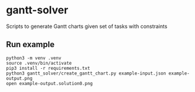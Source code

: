 # gantt-solver
Scripts to generate Gantt charts given set of tasks with constraints

## Run example
```
python3 -m venv .venv
source .venv/bin/activate
pip3 install -r requirements.txt
python3 gantt_solver/create_gantt_chart.py example-input.json example-output.png
open example-output.solution0.png
```